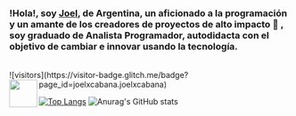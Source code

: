 ### !Hola!, soy [Joel](https://joelcabana.netlify.app/), de Argentina, un aficionado a la programación y un amante de los creadores de proyectos de alto impacto 🚀 , soy graduado de Analista Programador, autodidacta con el objetivo de cambiar e innovar usando la tecnología.
<br/>
 ![visitors](https://visitor-badge.glitch.me/badge?page_id=joelxcabana.joelxcabana)

 <a href="https://www.linkedin.com/in/joelxcabana/" target="_blank">
  <img align="left" width="50px" src="https://logos-marcas.com/wp-content/uploads/2020/04/Linkedin-s%C3%ADmbolo.png" />
</a>
<br/>

[![Top Langs](https://github-readme-stats.vercel.app/api/top-langs/?username=joelxcabana&layout=compact&theme=buefy)](https://github.com/majoledesma/github-readme-stats)
![Anurag's GitHub stats](https://github-readme-stats.vercel.app/api?username=joelxcabana&show_icons=true&theme=radical)
